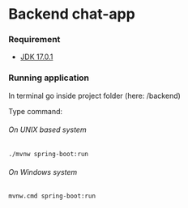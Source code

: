 # Backend chat-app

### Requirement

* [JDK 17.0.1](https://www.oracle.com/java/technologies/javase/jdk17-archive-downloads.html)

### Running application

In terminal go inside project folder (here: /backend)

Type command:

###### On UNIX based system
`./mvnw spring-boot:run`

###### On Windows system
`mvnw.cmd spring-boot:run`
